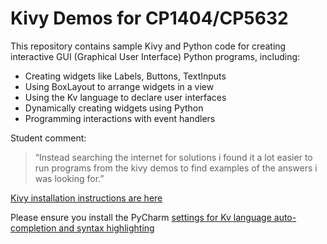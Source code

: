 # Kivy Demos for CP1404/CP5632

This repository contains sample Kivy and Python code for creating interactive GUI (Graphical User Interface) Python
programs, including:

- Creating widgets like Labels, Buttons, TextInputs
- Using BoxLayout to arrange widgets in a view
- Using the Kv language to declare user interfaces
- Dynamically creating widgets using Python
- Programming interactions with event handlers

Student comment:
> “Instead searching the internet for solutions i found it a lot easier to run programs from the kivy demos to find
> examples of the answers i was looking for.”

[Kivy installation instructions are here](https://github.com/CP1404/Starter/wiki/Software-Setup#kivy)

Please ensure you install the PyCharm
[settings for Kv language auto-completion and syntax highlighting](https://github.com/Zen-CODE/kivybits/tree/master/IDE)

